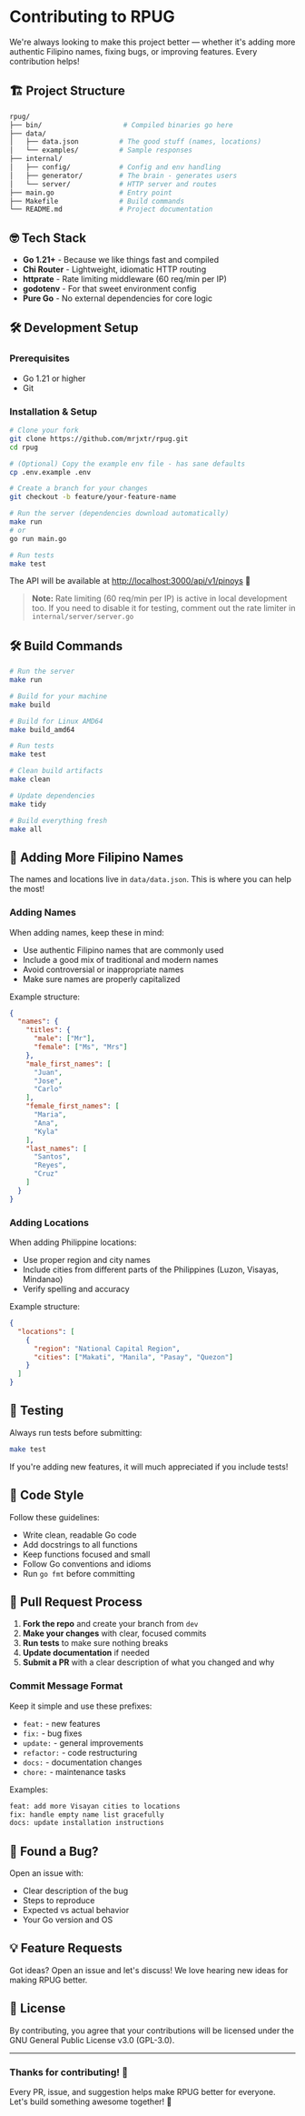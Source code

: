 # Contributing to RPUG

We're always looking to make this project better — whether it's adding more authentic Filipino names, fixing bugs, or improving features. Every contribution helps!

## 🏗️ Project Structure

```bash
rpug/
├── bin/                    # Compiled binaries go here
├── data/
│   ├── data.json          # The good stuff (names, locations)
│   └── examples/          # Sample responses
├── internal/
│   ├── config/            # Config and env handling
│   ├── generator/         # The brain - generates users
│   └── server/            # HTTP server and routes
├── main.go                # Entry point
├── Makefile               # Build commands
└── README.md              # Project documentation
```

## 🤓 Tech Stack

- **Go 1.21+** - Because we like things fast and compiled
- **Chi Router** - Lightweight, idiomatic HTTP routing
- **httprate** - Rate limiting middleware (60 req/min per IP)
- **godotenv** - For that sweet environment config
- **Pure Go** - No external dependencies for core logic

## 🛠️ Development Setup

### Prerequisites

- Go 1.21 or higher
- Git

### Installation & Setup

```bash
# Clone your fork
git clone https://github.com/mrjxtr/rpug.git
cd rpug

# (Optional) Copy the example env file - has sane defaults
cp .env.example .env

# Create a branch for your changes
git checkout -b feature/your-feature-name

# Run the server (dependencies download automatically)
make run
# or
go run main.go

# Run tests
make test
```

The API will be available at [http://localhost:3000/api/v1/pinoys](http://localhost:3000/api/v1/pinoys) 🎉

> **Note:** Rate limiting (60 req/min per IP) is active in local development too. If you need to disable it for testing, comment out the rate limiter in `internal/server/server.go`

## 🛠️ Build Commands

```bash
# Run the server
make run

# Build for your machine
make build

# Build for Linux AMD64
make build_amd64

# Run tests
make test

# Clean build artifacts
make clean

# Update dependencies
make tidy

# Build everything fresh
make all
```

## 🎨 Adding More Filipino Names

The names and locations live in `data/data.json`. This is where you can help the most!

### Adding Names

When adding names, keep these in mind:

- Use authentic Filipino names that are commonly used
- Include a good mix of traditional and modern names
- Avoid controversial or inappropriate names
- Make sure names are properly capitalized

Example structure:

```json
{
  "names": {
    "titles": {
      "male": ["Mr"],
      "female": ["Ms", "Mrs"]
    },
    "male_first_names": [
      "Juan",
      "Jose",
      "Carlo"
    ],
    "female_first_names": [
      "Maria",
      "Ana",
      "Kyla"
    ],
    "last_names": [
      "Santos",
      "Reyes",
      "Cruz"
    ]
  }
}
```

### Adding Locations

When adding Philippine locations:

- Use proper region and city names
- Include cities from different parts of the Philippines (Luzon, Visayas, Mindanao)
- Verify spelling and accuracy

Example structure:

```json
{
  "locations": [
    {
      "region": "National Capital Region",
      "cities": ["Makati", "Manila", "Pasay", "Quezon"]
    }
  ]
}
```

## 🧪 Testing

Always run tests before submitting:

```bash
make test
```

If you're adding new features, it will much appreciated if you include tests!

## 📝 Code Style

Follow these guidelines:

- Write clean, readable Go code
- Add docstrings to all functions
- Keep functions focused and small
- Follow Go conventions and idioms
- Run `go fmt` before committing

## 🔄 Pull Request Process

1. **Fork the repo** and create your branch from `dev`
2. **Make your changes** with clear, focused commits
3. **Run tests** to make sure nothing breaks
4. **Update documentation** if needed
5. **Submit a PR** with a clear description of what you changed and why

### Commit Message Format

Keep it simple and use these prefixes:

- `feat:` - new features
- `fix:` - bug fixes
- `update:` - general improvements
- `refactor:` - code restructuring
- `docs:` - documentation changes
- `chore:` - maintenance tasks

Examples:

```bash
feat: add more Visayan cities to locations
fix: handle empty name list gracefully
docs: update installation instructions
```

## 🐛 Found a Bug?

Open an issue with:

- Clear description of the bug
- Steps to reproduce
- Expected vs actual behavior
- Your Go version and OS

## 💡 Feature Requests

Got ideas? Open an issue and let's discuss! We love hearing new ideas for making RPUG better.

## 📄 License

By contributing, you agree that your contributions will be licensed under the GNU General Public License v3.0 (GPL-3.0).

---

### **Thanks for contributing! 🙏**

Every PR, issue, and suggestion helps make RPUG better for everyone. Let's build something awesome together! 💪
